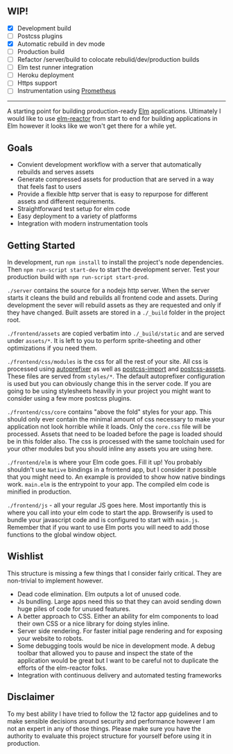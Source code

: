 ## WIP!

- [x] Development build
- [ ] Postcss plugins
- [x] Automatic rebuild in dev mode
- [ ] Production build
- [ ] Refactor /server/build to colocate rebulid/dev/production builds
- [ ] Elm test runner integration
- [ ] Heroku deployment
- [ ] Https support
- [ ] Instrumentation using [Prometheus]

---

A starting point for building production-ready [Elm] applications. Ultimately I
would like to use [elm-reactor] from start to end for building applications in
Elm however it looks like we won't get there for a while yet.


Goals
------

- Convient development workflow with a server that automatically rebuilds and
serves assets
- Generate compressed assets for production that are served in a way that feels
fast to users
- Provide a flexible http server that is easy to repurpose for different assets
and different requirements.
- Straightforward test setup for elm code
- Easy deployment to a variety of platforms
- Integration with modern instrumentation tools


Getting Started
-----------------

In development, run `npm install` to install the project's node dependencies.
Then `npm run-script start-dev` to start the development server. Test your
production build with `npm run-script start-prod`.

`./server` contains the source for a nodejs http server. When the server starts
it cleans the build and rebuilds all frontend code and assets. During
development the sever will rebuild assets as they are requested and only if they
have changed. Built assets are stored in a `./_build` folder in the project
root.

`./frontend/assets` are copied verbatim into `./_build/static` and are served
under `assets/*`. It is left to you to perform sprite-sheeting and other
optimizations if you need them.

`./frontend/css/modules` is the css for all the rest of your site. All css is
processed using [autoprefixer] as well as [postcss-import] and [postcss-assets].
These files are served from `styles/*`. The default autoprefixer configuration
is used but you can obviously change this in the server code. If you are going
to be using stylesheets heavilly in your project you might want to consider
using a few more postcss plugins.

`./frontend/css/core` contains "above the fold" styles for your app. This should
only ever contain the minimal amount of css necessary to make your application
not look horrible while it loads. Only the `core.css` file will be processed.
Assets that need to be loaded before the page is loaded should be in this folder
also. The css is processed with the same toolchain used for your other modules
but you should inline any assets you are using here.

`./frontend/elm` is where your Elm code goes. Fill it up! You probably shouldn't
use `Native` bindings in a frontend app, but I consider it possible that you
might need to. An example is provided to show how native bindings work.
`main.elm` is the entrypoint to your app. The compiled elm code is minified in
production.

`./frontend/js` - all your regular JS goes here. Most importantly this is where
you call into your elm code to start the app. Browserify is used to bundle your
javascript code and is configured to start with `main.js`. Remember that if you
want to use Elm ports you will need to add those functions to the global window
object.


Wishlist
--------

This structure is missing a few things that I consider fairly critical. They are
non-trivial to implement however.

- Dead code elimination. Elm outputs a lot of unused code.
- Js bundling. Large apps need this so that they can avoid sending down huge
piles of code for unused features.
- A better approach to CSS. Either an ability for elm components to load their
own CSS or a nice library for doing styles inline.
- Server side rendering. For faster initial page rendering and for exposing your
website to robots.
- Some debugging tools would be nice in development mode. A debug toolbar
that allowed you to pause and inspect the state of the application would be
great but I want to be careful not to duplicate the efforts of the elm-reactor
folks.
- Integration with continuous delivery and automated testing frameworks


Disclaimer
----------

To my best ability I have tried to follow the 12 factor app guidelines and to
make sensible decisions around security and performance however I am not an
expert in any of those things. Please make sure you have the authority to
evaluate this project structure for yourself before using it in production.

[Prometheus]: http://prometheus.io/
[Elm]: http://elm-lang.org/
[elm-reactor]: https://github.com/elm-lang/elm-reactor
[autoprefixer]: https://github.com/postcss/autoprefixer
[postcss-import]: https://github.com/postcss/postcss-import
[postcss-assets]: https://github.com/borodean/postcss-assets
